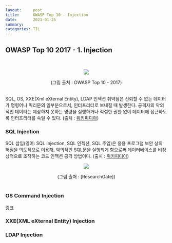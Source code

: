 ```yaml
---
layout:     post
title:      OWASP Top 10 - Injection
date:       2021-01-25
summary:	
categories: TIL
---
```


## OWASP Top 10 2017 - 1. Injection

<br>
<p align="center"><img src="https://user-images.githubusercontent.com/75083364/105845439-0ee36100-601e-11eb-8588-ce8b76d02d11.png"></p>
<center>(그림 출처 : OWASP Top 10 - 2017)</center><br>

SQL, OS, XXE(Xml eXternal Entity), LDAP 인젝션 취약점은 신뢰할 수 없는 데이터가 명령어나 쿼리문의 일부분으로서, 인터프리터로 보내질 때 발생한다. 공격자의 악의적인 데이터는 예상하지 못하는 명령을 실행하거나 적절한 권한 없이 데이터에 접근하도록 인터프리터를 속일 수 있다. (출처 : [위키피디아](https://ko.wikipedia.org/wiki/OWASP))

### SQL Injection

SQL 삽입(영어: SQL Injection, SQL 인젝션, SQL 주입)은 응용 프로그램 보안 상의 허점을 의도적으로 이용해, 악의적인 SQL문을 실행되게 함으로써 데이터베이스를 비정상적으로 조작하는 코드 인젝션 공격 방법이다. (출처 : [위키피디아](https://ko.wikipedia.org/wiki/SQL_%EC%82%BD%EC%9E%85))

<p align="center"><img src="https://www.researchgate.net/profile/Muhammad_Iqbal211/publication/322250414/figure/fig3/AS:579066325864448@1515071578177/A-SQL-injection-attack.png"></p>
<center>(그림 출처 : [ResearchGate])</center><br>

### OS Command Injection

[링크](https://portswigger.net/web-security/os-command-injection)


### XXE(XML eXternal Entity) Injection

### LDAP Injection